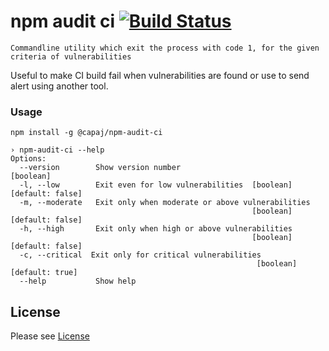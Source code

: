 # npm audit ci [![Build Status](https://travis-ci.org/revathskumar/npm-audit-ci.svg?branch=master)](https://travis-ci.org/revathskumar/npm-audit-ci)

    Commandline utility which exit the process with code 1, for the given criteria of vulnerabilities

Useful to make CI build fail when vulnerabilities are found or use to send alert using another tool.

### Usage

```
npm install -g @capaj/npm-audit-ci
```

```
› npm-audit-ci --help
Options:
  --version        Show version number                                 [boolean]
  -l, --low        Exit even for low vulnerabilities  [boolean] [default: false]
  -m, --moderate   Exit only when moderate or above vulnerabilities
                                                      [boolean] [default: false]
  -h, --high       Exit only when high or above vulnerabilities
                                                      [boolean] [default: false]
  -c, --critical  Exit only for critical vulnerabilities
                                                       [boolean] [default: true]
  --help           Show help
```

## License

Please see [License](https://github.com/capaj/npm-audit-ci/blob/master/License)
